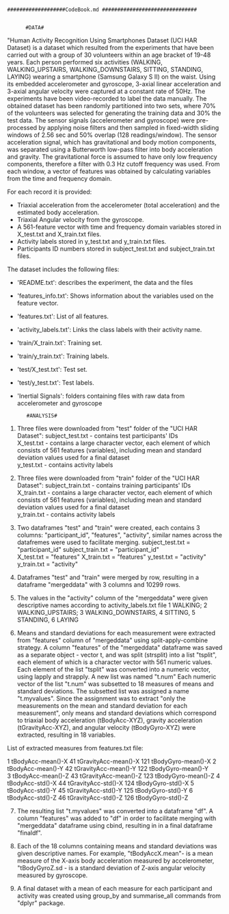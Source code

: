                                                 ###################CodeBook.md ###############################

                                                                  
          #DATA#

"Human Activity Recognition Using Smartphones Dataset (UCI HAR Dataset) is a dataset which resulted from the experiments that have been carried out with a group of 30 volunteers within an age bracket of 19-48 years. 
Each person performed six activities (WALKING, WALKING_UPSTAIRS, WALKING_DOWNSTAIRS, SITTING, STANDING, LAYING) wearing a smartphone (Samsung Galaxy S II) on the waist. 
Using its embedded accelerometer and gyroscope, 3-axial linear acceleration and 3-axial angular velocity were captured at a constant rate of 50Hz. 
The experiments have been video-recorded to label the data manually. The obtained dataset has been randomly partitioned into two sets, 
where 70% of the volunteers was selected for generating the training data and 30% the test data. 
The sensor signals (accelerometer and gyroscope) were pre-processed by applying noise filters and then sampled in fixed-width sliding windows of 2.56 sec and 
50% overlap (128 readings/window). The sensor acceleration signal, which has gravitational and body motion components, was separated using a Butterworth low-pass filter 
into body acceleration and gravity. The gravitational force is assumed to have only low frequency components, therefore a filter with 0.3 Hz cutoff frequency was used. 
From each window, a vector of features was obtained by calculating variables from the time and frequency domain. 

For each record it is provided:
- Triaxial acceleration from the accelerometer (total acceleration) and the estimated body acceleration.
- Triaxial Angular velocity from the gyroscope. 
- A 561-feature vector with time and frequency domain variables stored in X_test.txt and X_train.txt files. 
- Activity labels stored in y_test.txt and y_train.txt files. 
- Participants ID numbers stored in subject_test.txt and subject_train.txt files.


The dataset includes the following files:
       
- 'README.txt': describes the experiment, the data and the files
- 'features_info.txt': Shows information about the variables used on the feature vector.
- 'features.txt': List of all features.
- 'activity_labels.txt': Links the class labels with their activity name.
- 'train/X_train.txt': Training set.
- 'train/y_train.txt': Training labels.
- 'test/X_test.txt': Test set.
- 'test/y_test.txt': Test labels.
- 'Inertial Signals': folders containing files with raw data from accelerometer and gyroscope
        

         #ANALYSIS#


1. Three files were downloaded from "test" folder of the "UCI HAR Dataset":
       subject_test.txt - contains test participants' IDs     
       X_test.txt - contains a large character vector, each element of which consists of 561 features (variables), including    mean and standard deviation values used for a final dataset                    
       y_test.txt - contains activity labels 


2. Three files were downloaded from "train" folder of the "UCI HAR Dataset":
       subject_train.txt - contains training participants' IDs     
       X_train.txt - contains a large character vector, each element of which consists of 561 features (variables), including mean and standard deviation values used for a final dataset                   
       y_train.txt - contains activity labels 

3. Two dataframes "test" and "train" were created, each contains 3 columns: "participant_id", "features", "activity", similar names across the datafremes were used to facilitate merging.
       subject_test.txt = "participant_id"     subject_train.txt = "participant_id"  
       X_test.txt = "features"                 X_train.txt = "features"
       y_test.txt = "activity"                 y_train.txt = "activity"
      
     
4. Dataframes "test" and "train" were merged by row, resulting in a dataframe "mergeddata" with 3 columns and 10299 rows. 
       
       
5. The values in the "activity" column of the "mergeddata" were given descriptive names according to activity_labels.txt file
   1 WALKING; 2 WALKING_UPSTAIRS; 3 WALKING_DOWNSTAIRS, 4 SITTING,  5 STANDING, 6 LAYING  


6. Means and standard deviations for each measurement were extracted from "features" column of "mergeddata" using split-apply-combine strategy.
   A column "features" of the "mergeddata" dataframe was saved as a separate object - vector t, and was split (strsplit) into a list "tsplit", each element of which is a character vector with 561 numeric values.
   Each element of the list "tsplit" was converted into a numeric vector, using lapply and strapply. A new list was named "t.num" 
   Each numeric vector of the list "t.num" was subsetted to 18 measures of means and standard deviations. The subsetted list was assigned a name "t.myvalues". 
   Since the assignment was to extract "only the measurements on the mean and standard deviation for each measurement",
   only means and standard deviations which correspond to triaxial body acceleration (tBodyAcc-XYZ), gravity acceleration (tGravityAcc-XYZ), and angular velocity (tBodyGyro-XYZ) were extracted, resulting in 18 variables.
   
  List of extracted measures from features.txt file:
  
  1 tBodyAcc-mean()-X              41 tGravityAcc-mean()-X            121 tBodyGyro-mean()-X
  2 tBodyAcc-mean()-Y              42 tGravityAcc-mean()-Y            122 tBodyGyro-mean()-Y         
  3 tBodyAcc-mean()-Z              43 tGravityAcc-mean()-Z            123 tBodyGyro-mean()-Z
  4 tBodyAcc-std()-X               44 tGravityAcc-std()-X             124 tBodyGyro-std()-X
  5 tBodyAcc-std()-Y               45 tGravityAcc-std()-Y             125 tBodyGyro-std()-Y
  6 tBodyAcc-std()-Z               46 tGravityAcc-std()-Z             126 tBodyGyro-std()-Z    

7. The resulting list "t.myvalues" was converted into a dataframe "df". A column "features" was added to "df" in order to facilitate merging with "mergeddata" dataframe using cbind, 
   resulting in in a final dataframe "finaldf".



8. Each of the 18 columns containing means and standard deviations was given descriptive names. 
   For example, "tBodyAccX.mean"- is a mean measure of the X-axis body acceleration measured by accelerometer, 
                 "tBodyGyroZ.sd - is a standard deviation of Z-axis angular velocity measured by gyroscope. 


9. A final dataset with a mean of each measure for each participant and activity was created using group_by and summarise_all commands from "dplyr" package.




